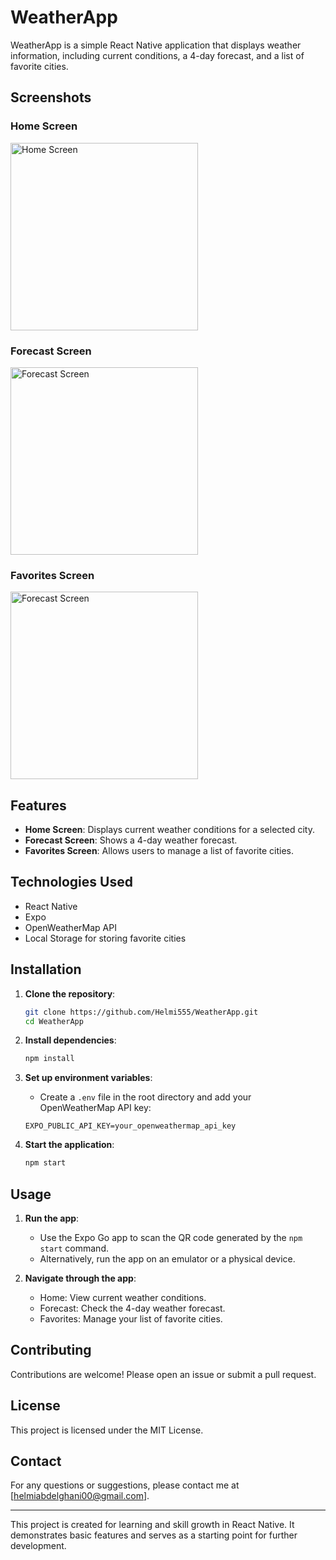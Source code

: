 # WeatherApp

WeatherApp is a simple React Native application that displays weather information, including current conditions, a 4-day forecast, and a list of favorite cities.

## Screenshots

### Home Screen
<img src="https://github.com/user-attachments/assets/4526645a-4c87-4f4d-82a4-1476c748f919" alt="Home Screen" width="300"/>

### Forecast Screen
<img src="https://github.com/user-attachments/assets/d98693c3-25e8-4dc4-a359-73f9740b03d1" alt="Forecast Screen" width="300"/>

### Favorites Screen
<img src="https://github.com/user-attachments/assets/2428c421-deab-42ca-bdad-4b2972f98f4b" alt="Forecast Screen" width="300"/>


## Features

- **Home Screen**: Displays current weather conditions for a selected city.
- **Forecast Screen**: Shows a 4-day weather forecast.
- **Favorites Screen**: Allows users to manage a list of favorite cities.

## Technologies Used

- React Native
- Expo
- OpenWeatherMap API
- Local Storage for storing favorite cities

## Installation

1. **Clone the repository**:
    ```bash
    git clone https://github.com/Helmi555/WeatherApp.git
    cd WeatherApp
    ```

2. **Install dependencies**:
    ```bash
    npm install
    ```

3. **Set up environment variables**:
    - Create a `.env` file in the root directory and add your OpenWeatherMap API key:
    ```env
    EXPO_PUBLIC_API_KEY=your_openweathermap_api_key
    ```

4. **Start the application**:
    ```bash
    npm start
    ```

## Usage

1. **Run the app**:
    - Use the Expo Go app to scan the QR code generated by the `npm start` command.
    - Alternatively, run the app on an emulator or a physical device.

2. **Navigate through the app**:
    - Home: View current weather conditions.
    - Forecast: Check the 4-day weather forecast.
    - Favorites: Manage your list of favorite cities.

## Contributing

Contributions are welcome! Please open an issue or submit a pull request.

## License

This project is licensed under the MIT License.

## Contact

For any questions or suggestions, please contact me at [helmiabdelghani00@gmail.com].

---

This project is created for learning and skill growth in React Native. It demonstrates basic features and serves as a starting point for further development.
